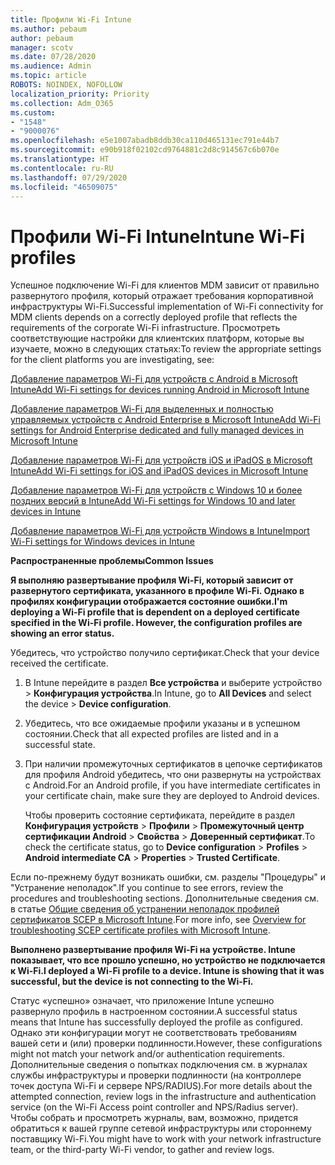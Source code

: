 ```yaml
---
title: Профили Wi-Fi Intune
ms.author: pebaum
author: pebaum
manager: scotv
ms.date: 07/28/2020
ms.audience: Admin
ms.topic: article
ROBOTS: NOINDEX, NOFOLLOW
localization_priority: Priority
ms.collection: Adm_O365
ms.custom:
- "1548"
- "9000076"
ms.openlocfilehash: e5e1007abadb8ddb30ca110d465131ec791e44b7
ms.sourcegitcommit: e90b918f02102cd9764881c2d8c914567c6b070e
ms.translationtype: HT
ms.contentlocale: ru-RU
ms.lasthandoff: 07/29/2020
ms.locfileid: "46509075"
---
```

# <a name="intune-wi-fi-profiles"></a><span data-ttu-id="f66d7-102">Профили Wi-Fi Intune</span><span class="sxs-lookup"><span data-stu-id="f66d7-102">Intune Wi-Fi profiles</span></span>

<span data-ttu-id="f66d7-103">Успешное подключение Wi-Fi для клиентов MDM зависит от правильно развернутого профиля, который отражает требования корпоративной инфраструктуры Wi-Fi.</span><span class="sxs-lookup"><span data-stu-id="f66d7-103">Successful implementation of Wi-Fi connectivity for MDM clients depends on a correctly deployed profile that reflects the requirements of the corporate Wi-Fi infrastructure.</span></span> <span data-ttu-id="f66d7-104">Просмотреть соответствующие настройки для клиентских платформ, которые вы изучаете, можно в следующих статьях:</span><span class="sxs-lookup"><span data-stu-id="f66d7-104">To review the appropriate settings for the client platforms you are investigating, see:</span></span> 

[<span data-ttu-id="f66d7-105">Добавление параметров Wi-Fi для устройств с Android в Microsoft Intune</span><span class="sxs-lookup"><span data-stu-id="f66d7-105">Add Wi-Fi settings for devices running Android in Microsoft Intune</span></span>](https://docs.microsoft.com/intune/wi-fi-settings-android)

[<span data-ttu-id="f66d7-106">Добавление параметров Wi-Fi для выделенных и полностью управляемых устройств с Android Enterprise в Microsoft Intune</span><span class="sxs-lookup"><span data-stu-id="f66d7-106">Add Wi-Fi settings for Android Enterprise dedicated and fully managed devices in Microsoft Intune</span></span>](https://docs.microsoft.com/intune/wi-fi-settings-android-enterprise)

[<span data-ttu-id="f66d7-107">Добавление параметров Wi-Fi для устройств iOS и iPadOS в Microsoft Intune</span><span class="sxs-lookup"><span data-stu-id="f66d7-107">Add Wi-Fi settings for iOS and iPadOS devices in Microsoft Intune</span></span>](https://docs.microsoft.com/intune/wi-fi-settings-ios)

[<span data-ttu-id="f66d7-108">Добавление параметров Wi-Fi для устройств с Windows 10 и более поздних версий в Intune</span><span class="sxs-lookup"><span data-stu-id="f66d7-108">Add Wi-Fi settings for Windows 10 and later devices in Intune</span></span>](https://docs.microsoft.com/intune/wi-fi-settings-windows)

[<span data-ttu-id="f66d7-109">Добавление параметров Wi-Fi для устройств Windows в Intune</span><span class="sxs-lookup"><span data-stu-id="f66d7-109">Import Wi-Fi settings for Windows devices in Intune</span></span>](https://docs.microsoft.com/intune/wi-fi-settings-import-windows-8-1)

<span data-ttu-id="f66d7-110">**Распространенные проблемы**</span><span class="sxs-lookup"><span data-stu-id="f66d7-110">**Common Issues**</span></span>

<span data-ttu-id="f66d7-111">**Я выполняю развертывание профиля Wi-Fi, который зависит от развернутого сертификата, указанного в профиле Wi-Fi. Однако в профилях конфигурации отображается состояние ошибки.**</span><span class="sxs-lookup"><span data-stu-id="f66d7-111">**I'm deploying a Wi-Fi profile that is dependent on a deployed certificate specified in the Wi-Fi profile. However, the configuration profiles are showing an error status.**</span></span>

<span data-ttu-id="f66d7-112">Убедитесь, что устройство получило сертификат.</span><span class="sxs-lookup"><span data-stu-id="f66d7-112">Check that your device received the certificate.</span></span>

1. <span data-ttu-id="f66d7-113">В Intune перейдите в раздел **Все устройства** и выберите устройство > **Конфигурация устройства**.</span><span class="sxs-lookup"><span data-stu-id="f66d7-113">In Intune, go to **All Devices** and select the device > **Device configuration**.</span></span>

2. <span data-ttu-id="f66d7-114">Убедитесь, что все ожидаемые профили указаны и в успешном состоянии.</span><span class="sxs-lookup"><span data-stu-id="f66d7-114">Check that all expected profiles are listed and in a successful state.</span></span>

3. <span data-ttu-id="f66d7-115">При наличии промежуточных сертификатов в цепочке сертификатов для профиля Android убедитесь, что они развернуты на устройствах с Android.</span><span class="sxs-lookup"><span data-stu-id="f66d7-115">For an Android profile, if you have intermediate certificates in your certificate chain, make sure they are deployed to Android devices.</span></span>

    <span data-ttu-id="f66d7-116">Чтобы проверить состояние сертификата, перейдите в раздел **Конфигурация устройств** > **Профили** > **Промежуточный центр сертификации Android** > **Свойства** > **Доверенный сертификат**.</span><span class="sxs-lookup"><span data-stu-id="f66d7-116">To check the certificate status, go to **Device configuration** > **Profiles** > **Android intermediate CA** > **Properties** > **Trusted Certificate**.</span></span>

<span data-ttu-id="f66d7-117">Если по-прежнему будут возникать ошибки, см. разделы "Процедуры" и "Устранение неполадок".</span><span class="sxs-lookup"><span data-stu-id="f66d7-117">If you continue to see errors, review the procedures and troubleshooting sections.</span></span> <span data-ttu-id="f66d7-118">Дополнительные сведения см. в статье [Общие сведения об устранении неполадок профилей сертификатов SCEP в Microsoft Intune](https://support.microsoft.com/help/4457481/troubleshooting-scep-certificate-profile-deployment-in-intune).</span><span class="sxs-lookup"><span data-stu-id="f66d7-118">For more info, see [Overview for troubleshooting SCEP certificate profiles with Microsoft Intune](https://support.microsoft.com/help/4457481/troubleshooting-scep-certificate-profile-deployment-in-intune).</span></span>

<span data-ttu-id="f66d7-119">**Выполнено развертывание профиля Wi-Fi на устройстве. Intune показывает, что все прошло успешно, но устройство не подключается к Wi-Fi.**</span><span class="sxs-lookup"><span data-stu-id="f66d7-119">**I deployed a Wi-Fi profile to a device. Intune is showing that it was successful, but the device is not connecting to the Wi-Fi.**</span></span>

<span data-ttu-id="f66d7-120">Статус «успешно» означает, что приложение Intune успешно развернуло профиль в настроенном состоянии.</span><span class="sxs-lookup"><span data-stu-id="f66d7-120">A successful status means that Intune has successfully deployed the profile as configured.</span></span> <span data-ttu-id="f66d7-121">Однако эти конфигурации могут не соответствовать требованиям вашей сети и (или) проверки подлинности.</span><span class="sxs-lookup"><span data-stu-id="f66d7-121">However, these configurations might not match your network and/or authentication requirements.</span></span> <span data-ttu-id="f66d7-122">Дополнительные сведения о попытках подключения см. в журналах службы инфраструктуры и проверки подлинности (на контроллере точек доступа Wi-Fi и сервере NPS/RADIUS).</span><span class="sxs-lookup"><span data-stu-id="f66d7-122">For more details about the attempted connection, review logs in the infrastructure and authentication service (on the Wi-Fi Access point controller and NPS/Radius server).</span></span> <span data-ttu-id="f66d7-123">Чтобы собрать и просмотреть журналы, вам, возможно, придется обратиться к вашей группе сетевой инфраструктуры или стороннему поставщику Wi-Fi.</span><span class="sxs-lookup"><span data-stu-id="f66d7-123">You might have to work with your network infrastructure team, or the third-party Wi-Fi vendor, to gather and review logs.</span></span>